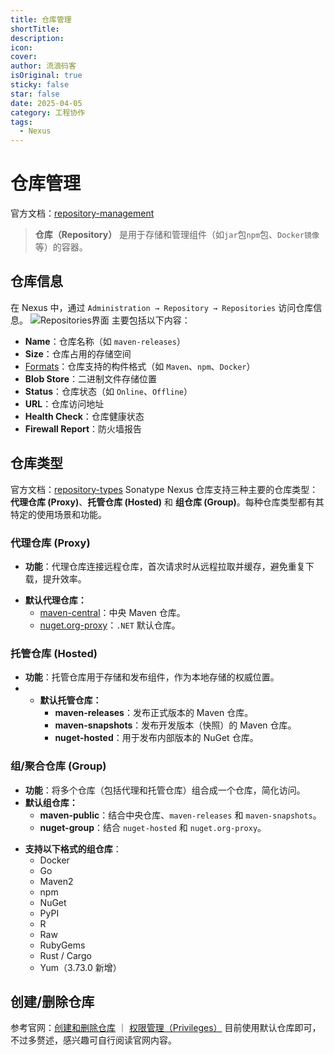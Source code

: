 ```yaml
---
title: 仓库管理
shortTitle: 
description: 
icon: 
cover: 
author: 流浪码客
isOriginal: true
sticky: false
star: false
date: 2025-04-05
category: 工程协作
tags:
  - Nexus
---
```

# 仓库管理
官方文档：[repository-management](https://help.sonatype.com/en/repository-management.html)
> **仓库（Repository）** 是用于存储和管理组件（如`jar`包`npm`包、`Docker镜像`等）的容器。
## 仓库信息
在 Nexus 中，通过 `Administration → Repository → Repositories` 访问仓库信息。
![Repositories界面](http://img.geekyspace.cn/pictures/2025/20250406001004499.png)
主要包括以下内容：
* **Name**：仓库名称（如 `maven-releases`）
* **Size**：仓库占用的存储空间
* [Formats](https://help.sonatype.com/en/formats.html)：仓库支持的构件格式（如 `Maven`、`npm`、`Docker`）
* **Blob Store**：二进制文件存储位置
* **Status**：仓库状态（如 `Online`、`Offline`）
* **URL**：仓库访问地址
* **Health Check**：仓库健康状态
* **Firewall Report**：防火墙报告
## 仓库类型
官方文档：[repository-types](https://help.sonatype.com/en/repository-types.html)
Sonatype Nexus 仓库支持三种主要的仓库类型：**代理仓库 (Proxy)**、**托管仓库 (Hosted)** 和 **组仓库 (Group)**。每种仓库类型都有其特定的使用场景和功能。
### 代理仓库 (Proxy)
- **功能**：代理仓库连接远程仓库，首次请求时从远程拉取并缓存，避免重复下载，提升效率。
* **默认代理仓库：**
	* [maven-central](https://search.maven.org/)：中央 Maven 仓库。
	* [nuget.org-proxy](https://www.nuget.org/)：`.NET` 默认仓库。
### 托管仓库 (Hosted)
* **功能**：托管仓库用于存储和发布组件，作为本地存储的权威位置。
* * **默认托管仓库：**
	* **maven-releases**：发布正式版本的 Maven 仓库。
	* **maven-snapshots**：发布开发版本（快照）的 Maven 仓库。
	* **nuget-hosted**：用于发布内部版本的 NuGet 仓库。
### 组/聚合仓库 (Group)
- **功能**：将多个仓库（包括代理和托管仓库）组合成一个仓库，简化访问。
- **默认组仓库：**
	- **maven-public**：结合中央仓库、`maven-releases` 和 `maven-snapshots`。
	- **nuget-group**：结合 `nuget-hosted` 和 `nuget.org-proxy`。
* **支持以下格式的组仓库**：
	* Docker
	* Go
	* Maven2
	* npm
	* NuGet
	* PyPI
	* R
	* Raw
	* RubyGems
	* Rust / Cargo
	* Yum（3.73.0 新增）
## 创建/删除仓库
参考官网：[创建和删除仓库](https://help.sonatype.com/en/creating-or-deleting-repositories-in-nexus-repository.html) ｜ [权限管理（Privileges）](https://help.sonatype.com/en/privileges.html)
目前使用默认仓库即可，不过多赘述，感兴趣可自行阅读官网内容。

